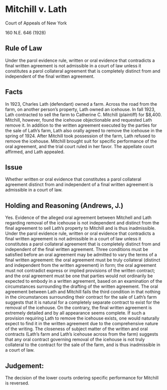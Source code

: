 # Mitchill v. Lath

Court of Appeals of New York

160 N.E. 646 (1928)

## Rule of Law

Under the parol evidence rule, written or oral evidence that contradicts a final written agreement is not admissible in a court of law unless it constitutes a parol collateral agreement that is completely distinct from and independent of the final written agreement.

## Facts

In 1923, Charles Lath (defendant) owned a farm. Across the road from the farm, on another person’s property, Lath owned an icehouse. In fall 1923, Lath contracted to sell the farm to Catherine C. Mitchill (plaintiff) for $8,400. Mitchill, however, found the icehouse objectionable and requested Lath remove it. In addition to the written agreement executed by the parties for the sale of Lath’s farm, Lath also orally agreed to remove the icehouse in the spring of 1924. After Mitchill took possession of the farm, Lath refused to remove the icehouse. Mitchill brought suit for specific performance of the oral agreement, and the trial court ruled in her favor. The appellate court affirmed, and Lath appealed.

## Issue

Whether written or oral evidence that constitutes a parol collateral agreement distinct from and independent of a final written agreement is admissible in a court of law.

## Holding and Reasoning (Andrews, J.)

Yes. Evidence of the alleged oral agreement between Mitchell and Lath regarding removal of the icehouse is not independent and distinct from the final agreement to sell Lath’s property to Mitchill and is thus inadmissible. Under the parol evidence rule, written or oral evidence that contradicts a final written agreement is not admissible in a court of law unless it constitutes a parol collateral agreement that is completely distinct from and independent of the final written agreement. Three conditions must be satisfied before an oral agreement may be admitted to vary the terms of a final written agreement: the oral agreement must be truly collateral (distinct and independent from the written agreement) in form; the oral agreement must not contradict express or implied provisions of the written contract; and the oral agreement must be one that parties would not ordinarily be expected to embody in a written agreement, based on an examination of the circumstances surrounding the drafting of the written agreement. The oral agreement between Lath and Mitchill fails the third condition in that nothing in the circumstances surrounding their contract for the sale of Lath’s farm suggests that it is natural for a completely separate contract to exist for the removal of the icehouse. On the contrary, the final written agreement is extremely detailed and by all appearance seems complete. If such a provision requiring Lath to remove the icehouse exists, one would naturally expect to find it in the written agreement due to the comprehensive nature of the writing. The closeness of subject matter of the written and oral contracts (Lath’s farm and Lath’s icehouse across from the farm) suggests that any oral contract governing removal of the icehouse is not truly collateral to the contract for the sale of the farm, and is thus inadmissible in a court of law. 

## Judgement:
The decision of the lower courts ordering specific performance for Mitchill is reversed.